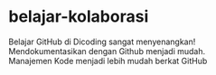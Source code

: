 # belajar-kolaborasi
Belajar GitHub di Dicoding sangat menyenangkan!<br>
Mendokumentasikan dengan Github menjadi mudah.<br>
Manajemen Kode menjadi lebih mudah berkat GitHub
